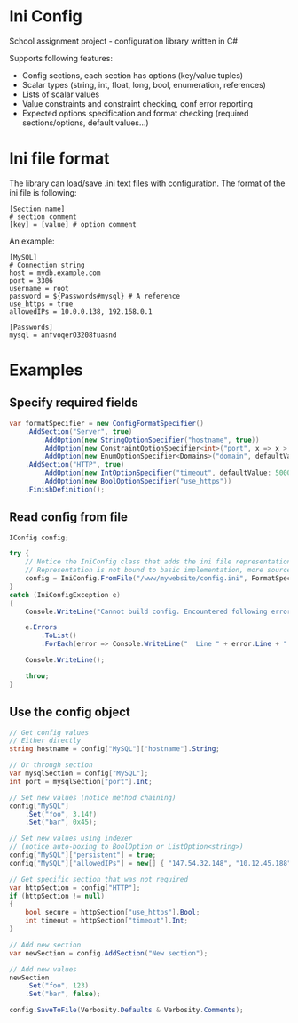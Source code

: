 # Ini Config

School assignment project - configuration library written in C#

Supports following features:
- Config sections, each section has options (key/value tuples)
- Scalar types (string, int, float, long, bool, enumeration, references)
- Lists of scalar values
- Value constraints and constraint checking, conf error reporting
- Expected options specification and format checking (required sections/options, default values...)

# Ini file format

The library can load/save .ini text files with configuration. The format of the ini file is following:
```
[Section name]
# section comment
[key] = [value] # option comment
```
An example:
```
[MySQL]
# Connection string
host = mydb.example.com
port = 3306
username = root
password = ${Passwords#mysql} # A reference
use_https = true
allowedIPs = 10.0.0.138, 192.168.0.1

[Passwords]
mysql = anfvoqerO3208fuasnd
```

# Examples

## Specify required fields

```c#
var formatSpecifier = new ConfigFormatSpecifier()
	.AddSection("Server", true)
		.AddOption(new StringOptionSpecifier("hostname", true))
		.AddOption(new ConstraintOptionSpecifier<int>("port", x => x > 0 && x < 65536, defaultValue: 3306))
		.AddOption(new EnumOptionSpecifier<Domains>("domain", defaultValue: Domains.Eu))
	.AddSection("HTTP", true)
		.AddOption(new IntOptionSpecifier("timeout", defaultValue: 5000))
		.AddOption(new BoolOptionSpecifier("use_https"))
	.FinishDefinition();
```
## Read config from file

```c#
IConfig config;

try {
	// Notice the IniConfig class that adds the ini file representation
	// Representation is not bound to basic implementation, more sources can be added easily
	config = IniConfig.FromFile("/www/mywebsite/config.ini", FormatSpecifier);
}
catch (IniConfigException e)
{
	Console.WriteLine("Cannot build config. Encountered following errors:");

	e.Errors
		.ToList()
		.ForEach(error => Console.WriteLine("  Line " + error.Line + ": " + error.Message));

	Console.WriteLine();

	throw;
}
```

## Use the config object
```c#
// Get config values
// Either directly
string hostname = config["MySQL"]["hostname"].String;

// Or through section
var mysqlSection = config["MySQL"];
int port = mysqlSection["port"].Int;

// Set new values (notice method chaining)
config["MySQL"]
	.Set("foo", 3.14f)
	.Set("bar", 0x45);

// Set new values using indexer 
// (notice auto-boxing to BoolOption or ListOption<string>)
config["MySQL"]["persistent"] = true;
config["MySQL"]["allowedIPs"] = new[] { "147.54.32.148", "10.12.45.188" };

// Get specific section that was not required
var httpSection = config["HTTP"];
if (httpSection != null)
{
	bool secure = httpSection["use_https"].Bool;
	int timeout = httpSection["timeout"].Int;
}

// Add new section
var newSection = config.AddSection("New section");

// Add new values
newSection
	.Set("foo", 123)
	.Set("bar", false);

config.SaveToFile(Verbosity.Defaults & Verbosity.Comments);
```
